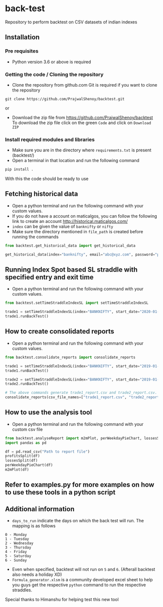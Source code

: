 # back-test
Repository to perform backtest on CSV datasets of indian indexes

## Installation

### Pre requisites
* Python version 3.6 or above is required

### Getting the code / Cloning the repository
* Clone the repository from github.com
Git is required if you want to clone the repository
```
git clone https://github.com/PrajwalShenoy/backtest.git
```
or 
* Download the zip file from https://github.com/PrajwalShenoy/backtest  
To download the zip file click on the green `Code` and click on `Download ZIP`

### Install required modules and libraries
* Make sure you are in the directory where `requirements.txt` is present (backtest/)
* Open a terminal in that location and run the following command
```bash
pip install .
```

With this the code should be ready to use

## Fetching historical data
* Open a python terminal and run the following command with your custom values.
* If you do not have a account on maticalgos, you can follow the following link to create an account http://historical.maticalgos.com/
* `index` can be given the value of `banknifty` or `nifty`
* Make sure the directory mentioned in `file_path` is created before running the commands
```python
from backtest.get_historical_data import get_historical_data

get_historical_data(index="banknifty", email="abc@xyz.com", password="password", start_date="2020-01-01", end_date="2020-01-31", file_path="/home/user/Desktop/historicalData")
```

## Running Index Spot based SL straddle with specified entry and exit time
* Open a python terminal and run the following command with your custom values.
```python
from backtest.setTimeStraddleIndexSL import setTimeStraddleIndexSL

trade1 = setTimeStraddleIndexSL(index="BANKNIFTY", start_date="2020-01-01", end_date="2020-01-10", entry_time="09:20:00", exit_time="15:24:00", stop_loss_p=0.009, historical_data_path="/home/prajwal/Desktop/backtest-documentation/back/backtest/", number_of_lots=1, csv_out_file="trade1_report.csv", days_to_run=[2,3])
trade1.runBackTest()
```

## How to create consolidated reports
* Open a python terminal and run the following command with your custom values.
```python
from backtest.consolidate_reports import consolidate_reports

trade1 = setTimeStraddleIndexSL(index="BANKNIFTY", start_date="2019-01-01", end_date="2021-12-31", entry_time="09:20:00", exit_time="15:24:00", stop_loss_p=0.009, historical_data_path="/home/prajwal/Documents/Repositories/kotak/historical_data/", number_of_lots=1, csv_out_file="trade1_report.csv", days_to_run=[2,3])
trade1.runBackTest()

trade2 = setTimeStraddleIndexSL(index="BANKNIFTY", start_date="2019-01-01", end_date="2021-12-31", entry_time="09:20:00", exit_time="15:24:00", stop_loss_p=0.007, historical_data_path="/home/prajwal/Documents/Repositories/kotak/historical_data/", number_of_lots=1, csv_out_file="trade2_report.csv", days_to_run=[0,1,2,3,4])
trade2.runBackTest()

# The above commands generate trade1_report.csv and trade2_report.csv. The next command creates the consolidated report
consolidate_reports(csv_file_names=["trade1_report.csv", "trade2_report.csv"], consolidated_report="consolidated.csv")
```

## How to use the analysis tool
* Open a python terminal and run the following command with your custom csv file
```python
from backtest.analyseReport import m2mPlot, perWeekdayPieChart, lossesSplit, profitsSplit
import pandas as pd

df = pd.read_csv("Path to report file")
profitsSplit(df)
lossesSplit(df)
perWeekdayPieChart(df)
m2mPlot(df)
```

## Refer to examples.py for more examples on how to use these tools in a python script

## Additional information
* `days_to_run` indicate the days on which the back test will run. The mapping is as follows
```
0 - Monday
1 - Tuesday
2 - Wednesday
3 - Thursday
4 - Friday
5 - Saturday
6 - Sunday
```
* Even when specified, backtest will not run on `5` and `6`. (Afterall backtest also needs a holiday XD)
* `Formula_generator.xlsm` is a community developed excel sheet to help you guys get the respective `python` command to run the respective straddles.

Special thanks to Himanshu for helping test this new tool

